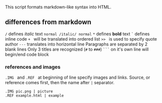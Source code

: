 <!-- 19.06 2020 -->

This script formats markdown-like syntax into HTML.


## differences from markdown
`/` defines <i>italic</i> text `normal /italic/ normal`
`*` defines **bold** text
<code>&#96;</code> defines inline code
`+ ` will be translated into ordered list
`>> ` is used to specify quote author
`---` translates into horizontal line
Paragraphs are separated by 2 blank lines
Only 3 titles are recognized (`#` to `###`)
<code>&#96;&#96;&#96;</code> on it's own line will begin/end code block

### references and images
`.IMG ` and `.REF ` at beginning of line specify images and links.
Source, or reference comes first, then the name after ` | ` separator.
```
.IMG pic.png | picture
.REF example.html | example
```
